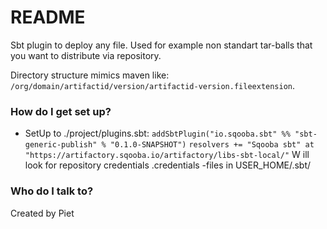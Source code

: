 # README #

Sbt plugin to deploy any file. Used for example non standart tar-balls that you want to distribute via repository.

Directory structure mimics maven like: 
```/org/domain/artifactid/version/artifactid-version.fileextension```.

### How do I get set up? ###

* SetUp to ./project/plugins.sbt:
```addSbtPlugin("io.sqooba.sbt" %% "sbt-generic-publish" % "0.1.0-SNAPSHOT")```
```resolvers += "Sqooba sbt" at "https://artifactory.sqooba.io/artifactory/libs-sbt-local/"```
W
ill look for repository credentials .credentials -files in USER_HOME/.sbt/

### Who do I talk to? ###
Created by Piet

